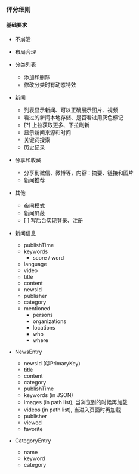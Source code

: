 ### 评分细则
#### 基础要求
- 不崩溃
- 布局合理
- 分类列表
    - 添加和删除
    - 修改分类时有动态特效
- 新闻
    - 列表显示新闻、可以正确展示图片、视频
    - 看过的新闻本地存储、是否看过用灰色标记
    - \[?\] 上拉获取更多、下拉刷新
    - 显示新闻来源和时间
    - 关键词搜索
    - 历史记录
- 分享和收藏
    - 分享到微信、微博等，内容：摘要、链接和图片
    - 新闻推荐
- 其他
    - 夜间模式
    - 新闻屏蔽
    - \[ \] 写后台实现登录、注册
    
    
- 新闻信息
    - publishTime
    - keywords
        - score / word
    - language
    - video
    - title
    - content
    - newsId
    - publisher
    - category
    - mentioned
        - persons
        - organizations
        - locations
        - who
        - where
        
- NewsEntry
    - newsId (@PrimaryKey)
    - title
    - content
    - category
    - publishTime
    - keywords (in JSON)
    - images (in path list), 当浏览到的时候再加载
    - videos (in path list), 当进入页面时再加载
    - publisher
    - viewed
    - favorite
 
- CategoryEntry
    - name
    - keyword
    - category
    